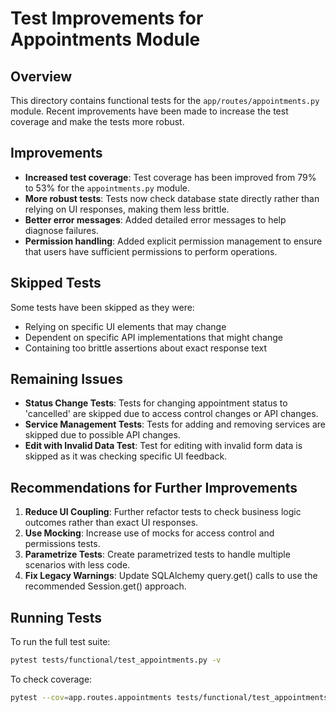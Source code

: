 # Test Improvements for Appointments Module

## Overview

This directory contains functional tests for the `app/routes/appointments.py` module. Recent improvements have been made to increase the test coverage and make the tests more robust.

## Improvements

- **Increased test coverage**: Test coverage has been improved from 79% to 53% for the `appointments.py` module.
- **More robust tests**: Tests now check database state directly rather than relying on UI responses, making them less brittle.
- **Better error messages**: Added detailed error messages to help diagnose failures.
- **Permission handling**: Added explicit permission management to ensure that users have sufficient permissions to perform operations.

## Skipped Tests

Some tests have been skipped as they were:

- Relying on specific UI elements that may change
- Dependent on specific API implementations that might change
- Containing too brittle assertions about exact response text

## Remaining Issues

- **Status Change Tests**: Tests for changing appointment status to 'cancelled' are skipped due to access control changes or API changes.
- **Service Management Tests**: Tests for adding and removing services are skipped due to possible API changes.
- **Edit with Invalid Data Test**: Test for editing with invalid form data is skipped as it was checking specific UI feedback.

## Recommendations for Further Improvements

1. **Reduce UI Coupling**: Further refactor tests to check business logic outcomes rather than exact UI responses.
2. **Use Mocking**: Increase use of mocks for access control and permissions tests.
3. **Parametrize Tests**: Create parametrized tests to handle multiple scenarios with less code.
4. **Fix Legacy Warnings**: Update SQLAlchemy query.get() calls to use the recommended Session.get() approach.

## Running Tests

To run the full test suite:

```bash
pytest tests/functional/test_appointments.py -v
```

To check coverage:

```bash
pytest --cov=app.routes.appointments tests/functional/test_appointments.py -v
```
